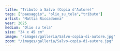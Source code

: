 ```yaml
---
title: "Tributo a Salvo (Copia d'Autore)"
tags: ["paesaggio", "olio_su_tela","tributo"]
artist: "Mattia Riccadonna"
year: 2025
medium: "Olio su tela"
size: "34 x 45 cm"
image: "/images/galleria/Salvo-copia-di-autore.jpg"
zoom: "/images/galleria/Salvo-copia-di-autore.jpg"
---
```

